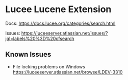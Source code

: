 # Lucee Lucene Extension

Docs: https://docs.lucee.org/categories/search.html

Issues: https://luceeserver.atlassian.net/issues/?jql=labels%20%3D%20cfsearch

## Known Issues

- File locking problems on Windows https://luceeserver.atlassian.net/browse/LDEV-3310
